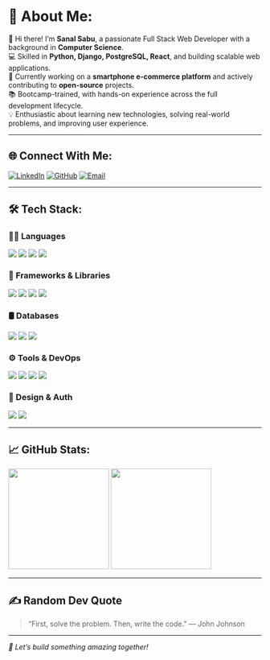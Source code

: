 # 💫 About Me:
👋 Hi there! I’m **Sanal Sabu**, a passionate Full Stack Web Developer with a background in **Computer Science**.  
💻 Skilled in **Python, Django, PostgreSQL, React**, and building scalable web applications.  
🚀 Currently working on a **smartphone e-commerce platform** and actively contributing to **open-source** projects.  
📚 Bootcamp-trained, with hands-on experience across the full development lifecycle.  
💡 Enthusiastic about learning new technologies, solving real-world problems, and improving user experience.

---

## 🌐 Connect With Me:
[![LinkedIn](https://img.shields.io/badge/LinkedIn-blue?style=for-the-badge&logo=linkedin&logoColor=white)](https://www.linkedin.com/in/sanal-sabu-/)
[![GitHub](https://img.shields.io/badge/GitHub-100000?style=for-the-badge&logo=github&logoColor=white)](https://github.com/sanal2206)
[![Email](https://img.shields.io/badge/Email-D14836?style=for-the-badge&logo=gmail&logoColor=white)](mailto:sanalsabu22@gmail.com)

---

## 🛠️ Tech Stack:

### 👨‍💻 Languages
<p align="left">
  <img src="https://img.shields.io/badge/Python-3670A0?style=for-the-badge&logo=python&logoColor=white"/>
  <img src="https://img.shields.io/badge/JavaScript-F7DF1E?style=for-the-badge&logo=javascript&logoColor=black"/>
  <img src="https://img.shields.io/badge/HTML5-E34F26?style=for-the-badge&logo=html5&logoColor=white"/>
  <img src="https://img.shields.io/badge/CSS3-1572B6?style=for-the-badge&logo=css3&logoColor=white"/>
</p>

### 🧩 Frameworks & Libraries
<p align="left">
  <img src="https://img.shields.io/badge/Django-092E20?style=for-the-badge&logo=django&logoColor=white"/>
  <img src="https://img.shields.io/badge/DRF-red?style=for-the-badge&logo=django&logoColor=white"/>
  <img src="https://img.shields.io/badge/React-61DAFB?style=for-the-badge&logo=react&logoColor=black"/>
  <img src="https://img.shields.io/badge/Bootstrap-563D7C?style=for-the-badge&logo=bootstrap&logoColor=white"/>
</p>

### 🛢️ Databases
<p align="left">
  <img src="https://img.shields.io/badge/PostgreSQL-316192?style=for-the-badge&logo=postgresql&logoColor=white"/>
  <img src="https://img.shields.io/badge/MySQL-00758F?style=for-the-badge&logo=mysql&logoColor=white"/>
  <img src="https://img.shields.io/badge/MongoDB-4EA94B?style=for-the-badge&logo=mongodb&logoColor=white"/>
</p>

### ⚙️ Tools & DevOps
<p align="left">
  <img src="https://img.shields.io/badge/Git-F05032?style=for-the-badge&logo=git&logoColor=white"/>
  <img src="https://img.shields.io/badge/VS_Code-007ACC?style=for-the-badge&logo=visual-studio-code&logoColor=white"/>
  <img src="https://img.shields.io/badge/Postman-F76935?style=for-the-badge&logo=postman&logoColor=white"/>
  <img src="https://img.shields.io/badge/Nginx-009639?style=for-the-badge&logo=nginx&logoColor=white"/>
</p>

### 🎨 Design & Auth
<p align="left">
  <img src="https://img.shields.io/badge/Figma-F24E1E?style=for-the-badge&logo=figma&logoColor=white"/>
  <img src="https://img.shields.io/badge/JWT-000000?style=for-the-badge&logo=json-web-tokens&logoColor=white"/>
</p>

---

## 📈 GitHub Stats:
<p align="left">
  <img src="https://github-readme-stats.vercel.app/api?username=sanal2206&show_icons=true&theme=tokyonight" height="200"/>
  <img src="https://github-readme-stats.vercel.app/api/top-langs/?username=sanal2206&layout=compact&theme=tokyonight" height="200"/>
</p>

---

## ✍️ Random Dev Quote
> “First, solve the problem. Then, write the code.” — John Johnson

---

_🎯 Let’s build something amazing together!_
